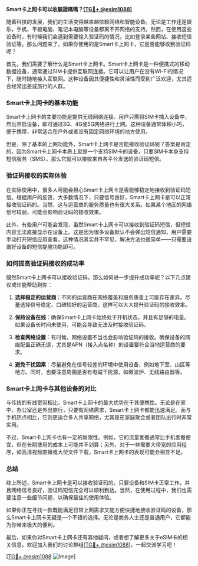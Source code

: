**Smart卡上网卡可以收驗證碼嗎？[[TG💪+ @esim1088](https://t.me/s/esim1088)]**

随着科技的发展，我们的生活变得越来越依赖网络和智能设备。无论是工作还是娱乐，手机、平板电脑、笔记本电脑等设备都离不开网络的支持。然而，在使用这些设备时，有时候我们会遇到需要输入验证码的情况，比如登录某些网站、接收短信验证等。那么问题来了，如果你使用的是Smart卡上网卡，它是否能够收到验证码呢？

首先，我们需要了解什么是Smart卡上网卡。Smart卡上网卡是一种便携式的移动数据设备，通常通过SIM卡提供互联网连接。它可以让用户在没有Wi-Fi的情况下，随时随地接入互联网。这种设备因其便捷性和灵活性而受到广泛欢迎，尤其适合经常出差或旅行的人群。

### Smart卡上网卡的基本功能

Smart卡上网卡的主要功能是提供无线网络连接。用户只需将SIM卡插入设备中，然后开启设备，即可通过3G、4G或5G网络进行上网。这种设备通常体积小巧，便于携带，非常适合在户外或者没有固定网络环境的地方使用。

但是，除了基本的上网功能外，Smart卡上网卡是否能接收验证码呢？答案是肯定的。因为Smart卡上网卡本质上就是一个支持SIM卡的设备，只要SIM卡本身支持短信服务（SMS），那么它就可以接收来自各平台发送的验证码短信。

### 验证码接收的实际体验

在实际使用中，很多人可能会担心Smart卡上网卡是否能够稳定地接收到验证码短信。根据用户的反馈，大多数情况下，只要信号良好，Smart卡上网卡是可以正常接收验证码的。当然，这与运营商的服务质量也有很大关系。如果某个地区的网络信号较弱，可能会影响验证码的接收效果。

此外，有些用户可能会发现，虽然Smart卡上网卡可以接收到验证码短信，但短信内容无法直接显示在设备上。这是因为很多设备默认不会弹出短信通知，用户需要手动打开短信应用查看。这种情况其实并不罕见，解决方法也很简单——只需要设置好设备的短信提醒功能即可。

### 如何提高验证码接收的成功率

既然Smart卡上网卡可以接收验证码，那么如何进一步提升成功率呢？以下几点建议或许能帮助到你：

1. **选择稳定的运营商**：不同的运营商在网络覆盖和服务质量上可能存在差异。尽量选择信号稳定、口碑较好的运营商，这样可以大大提升验证码的接收效率。
   
2. **保持设备在线**：确保Smart卡上网卡始终处于开机状态，并且有足够的电量。如果设备长时间未使用，可能会导致无法及时接收验证码。

3. **检查网络设置**：有时候，网络设置不当也会影响验证码的接收。确保设备的网络配置正确无误，尤其是APN（接入点名称）的设置要符合当地运营商的要求。

4. **避免干扰因素**：尽量避免在信号较差的环境中使用设备，例如地下室、山区等地方。同时，也要注意周围是否有电磁干扰源，如微波炉、无线路由器等。

### Smart卡上网卡与其他设备的对比

与传统的有线宽带相比，Smart卡上网卡的最大优势在于其便携性。无论是在家中、办公室还是外出旅行，只要有网络需求，Smart卡上网卡都能迅速满足。而与手机热点相比，它则更适合多人共享网络，尤其是在家庭聚会或者团队出行时非常实用。

不过，Smart卡上网卡也有一定的局限性。例如，它的流量套餐通常比手机套餐便宜，但在长期使用的成本上可能并不划算；另外，对于一些需要大带宽的应用程序，如高清视频直播或大型文件下载，Smart卡上网卡的表现可能会稍显不足。

### 总结

综上所述，Smart卡上网卡是可以接收验证码的。只要设备和SIM卡正常工作，并且网络信号良好，验证码短信完全可以顺利到达。当然，在使用过程中，我们也需要注意一些细节问题，以确保最佳的使用体验。

如果你正在寻找一款既能满足日常上网需求又能方便快捷地接收验证码的设备，那么Smart卡上网卡无疑是一个不错的选择。无论是商务人士还是普通用户，它都能为你带来极大的便利。

最后，如果你对Smart卡上网卡还有其他疑问，或者想了解更多关于eSIM卡的相关信息，欢迎加入我们的讨论群组[[TG💪+ @esim1088](https://t.me/s/esim1088)]，一起交流学习吧！

[[TG💪+ @esim1088](https://t.me/s/esim1088) ![Image](https://i.postimg.cc/4NQfJmqS/Snipaste-2025-05-13-00-14-12.png)]
